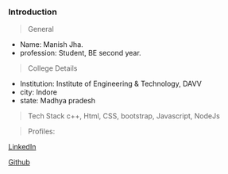 ### Introduction

> General
- Name: Manish Jha.
- profession: Student, BE second year.

> College Details
- Institution: Institute of Engineering & Technology, DAVV 
- city: Indore
- state: Madhya pradesh

> Tech Stack
  c++, Html, CSS, bootstrap, Javascript, NodeJs

> Profiles: 
<p><a href="https://www.linkedin.com/in/manjha/">LinkedIn</a></p>
<p><a href="https://github.com/manishkrjha">Github</a></p>


